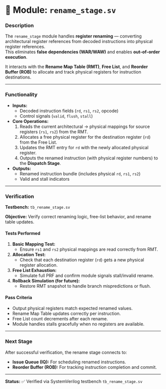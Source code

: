 # 🧩 Module: `rename_stage.sv`


### **Description**
The `rename_stage` module handles **register renaming** — converting architectural register references from decoded instructions into physical register references.  
This eliminates **false dependencies (WAR/WAW)** and enables **out-of-order execution**.

It interacts with the **Rename Map Table (RMT)**, **Free List**, and **Reorder Buffer (ROB)** to allocate and track physical registers for instruction destinations.

---

### **Functionality**

- **Inputs:**
  - Decoded instruction fields (`rd`, `rs1`, `rs2`, opcode)
  - Control signals (`valid`, `flush`, `stall`)
- **Core Operations:**
  1. Reads the current architectural → physical mappings for source registers (`rs1`, `rs2`) from the RMT.
  2. Allocates a free physical register for the destination register (`rd`) from the Free List.
  3. Updates the RMT entry for `rd` with the newly allocated physical register.
  4. Outputs the renamed instruction (with physical register numbers) to the **Dispatch Stage**.
- **Outputs:**
  - Renamed instruction bundle (includes physical `rd`, `rs1`, `rs2`)
  - Valid and stall indicators

---

### **Verification**

**Testbench:** `tb_rename_stage.sv`

**Objective:** Verify correct renaming logic, free-list behavior, and rename table updates.

#### **Tests Performed**
1. **Basic Mapping Test:**  
   - Ensure `rs1` and `rs2` physical mappings are read correctly from RMT.
2. **Allocation Test:**  
   - Check that each destination register (`rd`) gets a new physical register allocation.
3. **Free List Exhaustion:**  
   - Simulate full PRF and confirm module signals stall/invalid rename.
4. **Rollback Simulation (for future):**  
   - Restore RMT snapshot to handle branch mispredictions or flush.

#### **Pass Criteria**
- Output physical registers match expected renamed values.  
- Rename Map Table updates correctly per instruction.  
- Free List count decrements after each rename.  
- Module handles stalls gracefully when no registers are available.

---

### **Next Stage**
After successful verification, the rename stage connects to:
- **Issue Queue (IQ):** For scheduling renamed instructions.
- **Reorder Buffer (ROB):** For tracking instruction completion and commit.

---
**Status:** ✅ Verified via SystemVerilog testbench `tb_rename_stage.sv`
